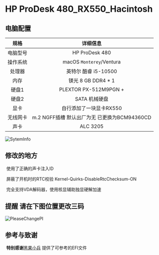 # HP ProDesk 480_RX550_Hacintosh

## 电脑配置

|   规格   |                   详细信息                   |
| :------: | :------------------------------------------: |
| 电脑型号 |                HP ProDesk 480                |
| 操作系统 |          macOS   `Monterey`/Ventura          |
|  处理器  |             英特尔 酷睿 i5-10500             |
|   内存   |             镁光 8 GB  DDR4 * 1              |
|  硬盘1   |            PLEXTOR PX-512M9PGN +             |
|  硬盘2   |                SATA 机械硬盘                 |
|   显卡   |           自行添加了一块显卡RX550            |
| 无线网卡 | m.2 NGFF插槽 默认出厂为无 已更换为BCM94360CD |
|   声卡   |                   ALC 3205                   |

![SytemInfo](https://pic.itrefer.com/2022/09/27_SytemInfo.png)

## 修改的地方

​	使用了正确的声卡注入ID

​	屏蔽了开机时的RTC校验 Kernel-Quirks-DisableRtcChecksum-ON

​	完全支持VDA解码器，使用核显辅助独显硬解加速	

## 提醒 请在下图位置更改三码

![PleaseChangePI](https://pic.itrefer.com/2022/09/27_PleaseChangePI.png)

## 参考与致谢

​	**特别感谢**[黑果小兵](https://blog.daliansky.net) 提供了可参考的EFI文件
